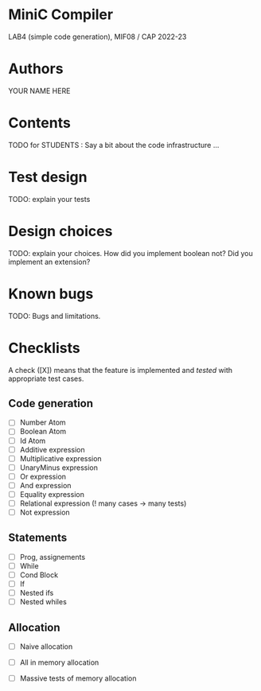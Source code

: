 # MiniC Compiler 
LAB4 (simple code generation), MIF08 / CAP 2022-23

# Authors

YOUR NAME HERE

# Contents

TODO for STUDENTS : Say a bit about the code infrastructure ...

# Test design 

TODO: explain your tests

# Design choices

TODO: explain your choices. How did you implement boolean not? Did you implement an extension?

# Known bugs

TODO: Bugs and limitations.

# Checklists

A check ([X]) means that the feature is implemented 
and *tested* with appropriate test cases.

## Code generation

- [ ] Number Atom
- [ ] Boolean Atom
- [ ] Id Atom
- [ ] Additive expression
- [ ] Multiplicative expression
- [ ] UnaryMinus expression
- [ ] Or expression
- [ ] And expression
- [ ] Equality expression
- [ ] Relational expression (! many cases -> many tests)
- [ ] Not expression

## Statements

- [ ] Prog, assignements
- [ ] While
- [ ] Cond Block
- [ ] If
- [ ] Nested ifs
- [ ] Nested whiles

## Allocation

- [ ] Naive allocation
- [ ] All in memory allocation
- [ ] Massive tests of memory allocation

